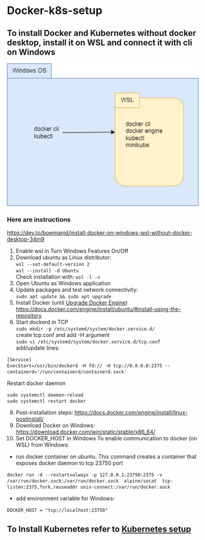 # Docker-k8s-setup

## To install Docker and Kubernetes without docker desktop, install it on WSL and connect it with cli on Windows
<img width="589" alt="image" src="drawio/Docker in Windows.png">

### Here are instructions
https://dev.to/bowmanjd/install-docker-on-windows-wsl-without-docker-desktop-34m9
1. Enable wsl in Turn Windows Features On/Off
2. Download ubuntu as Linux distributor: <br>
`wsl --set-default-version 2` <br>
`wsl --install -d Ubuntu` <br>
Check installation with:
`wsl -l -v`
3. Open Ubuntu as Windows application
4. Update packages and test network connectivity: <br>
`sudo apt update && sudo apt upgrade`
5. Install Docker (until [Upgrade Docker Engine](https://docs.docker.com/engine/install/ubuntu/#upgrade-docker-engine))<br>
https://docs.docker.com/engine/install/ubuntu/#install-using-the-repository
6. Start dockerd in TCP <br>
`sudo mkdir -p /etc/systemd/system/docker.service.d/`<br>
create tcp.conf and add -H argument<br>
`sudo vi /etc/systemd/system/docker.service.d/tcp.conf`<br>
add/update lines:
```
[Service]
ExecStart=/usr/bin/dockerd -H fd:// -H tcp://0.0.0.0:2375 --containerd='/run/containerd/containerd.sock'
```
Restart docker daemon
```
sudo systemctl daemon-reload
sudo systemctl restart docker
```
8. Post-installation steps:
https://docs.docker.com/engine/install/linux-postinstall/
9. Download Docker on Windows: <br>
https://download.docker.com/win/static/stable/x86_64/
10. Set DOCKER_HOST in Windows
To enable communication to docker (on WSL) from Windows:
- run docker container on ubuntu. This command creates a container that exposes docker daemon to tcp 23750 port
```
docker run -d --restart=always -p 127.0.0.1:23750:2375 -v /var/run/docker.sock:/var/run/docker.sock  alpine/socat  tcp-listen:2375,fork,reuseaddr unix-connect:/var/run/docker.sock
```
- add environment variable for Windows:
```
DOCKER_HOST = "tcp://localhost:23750" 
```

## To Install Kubernetes refer to [Kubernetes setup](https://github.com/SiarheiSvila/docker-k8s-setup/blob/master/k8s-README.md)
